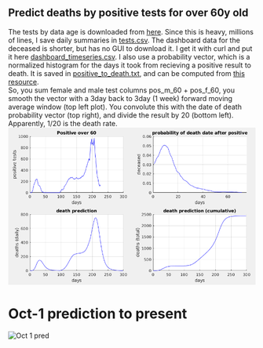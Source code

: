 ## Predict deaths by positive tests for over 60y old
The tests by data age is downloaded from [here](https://data.gov.il/dataset/covid-19/resource/d337959a-020a-4ed3-84f7-fca182292308). Since this is heavy, millions of lines, I save daily summaries in  [tests.csv](https://github.com/yuval-harpaz/covid-19-israel-matlab/blob/master/data/Israel/tests.csv). The dashboard data for the deceased is shorter, but has no GUI to download it. I get it with curl and put it here [dashboard_timeseries.csv](https://github.com/yuval-harpaz/covid-19-israel-matlab/blob/master/data/Israel/dashboard_timeseries.csv). I also use a probability vector, which is a normalized histogram for the days it took from recieving a positive result to death. It is saved in [positive_to_death.txt](https://github.com/yuval-harpaz/covid-19-israel-matlab/blob/master/data/Israel/positive_to_death.txt), and can be computed from [this resource](https://data.gov.il/dataset/covid-19/resource/a2b2fceb-3334-44eb-b7b5-9327a573ea2c).<br>
So, you sum female and male test columns pos_m_60 + pos_f_60, you smooth the vector with a 3day back to 3day (1 week) forward moving average window (top left plot). You convolute this with the date of death probability vector (top right), and divide the result by 20 (bottom left). Apparently, 1/20 is the death rate.<br>
![img](predict_by_age_example.png)
# Oct-1 prediction to present
![Oct 1 pred]('Oct1prediction.png')

